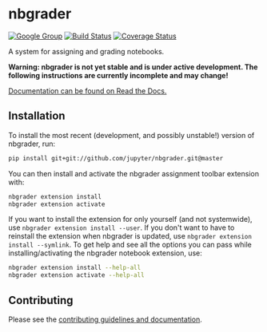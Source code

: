 # nbgrader

[![Google Group](https://img.shields.io/badge/-Google%20Group-lightgrey.svg)](https://groups.google.com/forum/#!forum/jupyter)
[![Build Status](https://travis-ci.org/jupyter/nbgrader.svg)](https://travis-ci.org/jupyter/nbgrader)
[![Coverage Status](https://coveralls.io/repos/jupyter/nbgrader/badge.svg)](https://coveralls.io/r/jupyter/nbgrader)

A system for assigning and grading notebooks.

**Warning: nbgrader is not yet stable and is under active development. The following instructions are currently incomplete and may change!**

[Documentation can be found on Read the Docs.](http://nbgrader.readthedocs.org)

## Installation

To install the most recent (development, and possibly unstable!) version of nbgrader, run:

```bash
pip install git+git://github.com/jupyter/nbgrader.git@master
```

You can then install and activate the nbgrader assignment toolbar extension with:

```bash
nbgrader extension install
nbgrader extension activate
```

If you want to install the extension for only yourself (and not systemwide), use `nbgrader extension install --user`. If you don't want to have to reinstall the extension when nbgrader is updated, use `nbgrader extension install --symlink`. To get help and see all the options you can pass while installing/activating the nbgrader notebook extension, use:

```bash
nbgrader extension install --help-all
nbgrader extension activate --help-all
```

## Contributing

Please see the [contributing guidelines and documentation](CONTRIBUTING.md).
